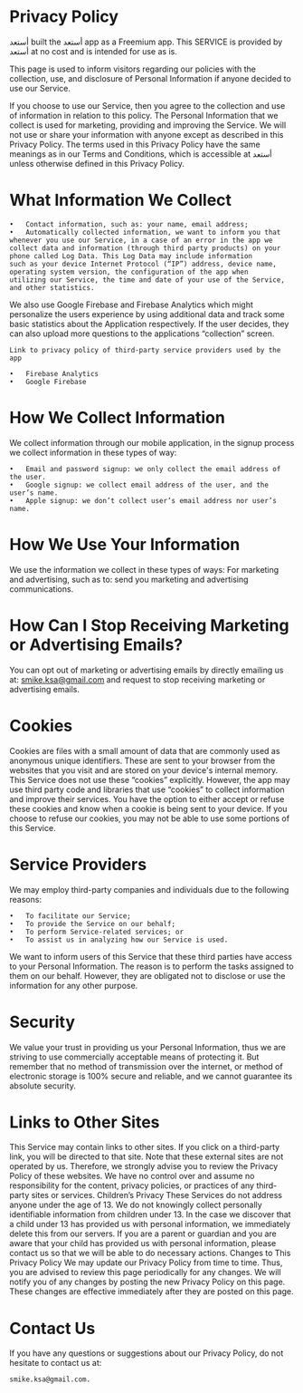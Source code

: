 # Privacy Policy 
أستعد built the أستعد app as a Freemium app. This SERVICE is provided by أستعد at no cost and is intended for use as is.

This page is used to inform visitors regarding our policies with the collection, use, and disclosure of Personal Information if anyone decided to use our Service.

If you choose to use our Service, then you agree to the collection and use of information in relation to this policy. The Personal Information that we collect is used for marketing, providing and improving the Service. We will not use or share your information with anyone except as described in this Privacy Policy.
The terms used in this Privacy Policy have the same meanings as in our Terms and Conditions, which is accessible at أستعد unless otherwise defined in this Privacy Policy.

# What Information We Collect
```
•	Contact information, such as: your name, email address; 
•	Automatically collected information, we want to inform you that whenever you use our Service, in a case of an error in the app we       collect data and information (through third party products) on your phone called Log Data. This Log Data may include information         such as your device Internet Protocol (“IP”) address, device name, operating system version, the configuration of the app when           utilizing our Service, the time and date of your use of the Service, and other statistics.
```
We also use Google Firebase and Firebase Analytics which might personalize the users experience by using additional data and track some basic statistics about the Application respectively. If the user decides, they can also upload more questions to the applications “collection” screen.  
```
Link to privacy policy of third-party service providers used by the app
```
```
•	Firebase Analytics
•	Google Firebase 
```

# How We Collect Information 
We collect information through our mobile application, in the signup process we collect information in these types of way: 
```
•	Email and password signup: we only collect the email address of the user. 
•	Google signup: we collect email address of the user, and the user’s name. 
•	Apple signup: we don’t collect user’s email address nor user’s name. 
```
# How We Use Your Information 
We use the information we collect in these types of ways: 
For marketing and advertising, such as to: send you marketing and advertising communications. 

# How Can I Stop Receiving Marketing or Advertising Emails? 
You can opt out of marketing or advertising emails by directly emailing us at: smike.ksa@gmail.com and request to stop receiving marketing or advertising emails. 
# Cookies
Cookies are files with a small amount of data that are commonly used as anonymous unique identifiers. These are sent to your browser from the websites that you visit and are stored on your device's internal memory.
This Service does not use these “cookies” explicitly. However, the app may use third party code and libraries that use “cookies” to collect information and improve their services. You have the option to either accept or refuse these cookies and know when a cookie is being sent to your device. If you choose to refuse our cookies, you may not be able to use some portions of this Service.
 # Service Providers
We may employ third-party companies and individuals due to the following reasons:
```
•	To facilitate our Service;
•	To provide the Service on our behalf;
•	To perform Service-related services; or
•	To assist us in analyzing how our Service is used.
```
We want to inform users of this Service that these third parties have access to your Personal Information. The reason is to perform the tasks assigned to them on our behalf. However, they are obligated not to disclose or use the information for any other purpose.
# Security
We value your trust in providing us your Personal Information, thus we are striving to use commercially acceptable means of protecting it. But remember that no method of transmission over the internet, or method of electronic storage is 100% secure and reliable, and we cannot guarantee its absolute security.
# Links to Other Sites
This Service may contain links to other sites. If you click on a third-party link, you will be directed to that site. Note that these external sites are not operated by us. Therefore, we strongly advise you to review the Privacy Policy of these websites. We have no control over and assume no responsibility for the content, privacy policies, or practices of any third-party sites or services.
Children’s Privacy
These Services do not address anyone under the age of 13. We do not knowingly collect personally identifiable information from children under 13. In the case we discover that a child under 13 has provided us with personal information, we immediately delete this from our servers. If you are a parent or guardian and you are aware that your child has provided us with personal information, please contact us so that we will be able to do necessary actions.
Changes to This Privacy Policy
We may update our Privacy Policy from time to time. Thus, you are advised to review this page periodically for any changes. We will notify you of any changes by posting the new Privacy Policy on this page. These changes are effective immediately after they are posted on this page.

# Contact Us
If you have any questions or suggestions about our Privacy Policy, do not hesitate to contact us at:
```
smike.ksa@gmail.com.
```


